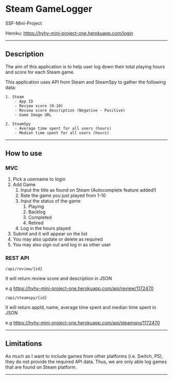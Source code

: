 # Steam GameLogger
SSF-Mini-Project

Heroku: https://hyhy-mini-project-one.herokuapp.com/login

---

## Description

The aim of this application is to help user log down their total playing hours and score for each Steam game.

This application uses API from Steam and SteamSpy to gather the following data:

    1. Steam
        - App ID
        - Review score (0-10)
        - Review score description (Negative - Positive)
        - Game Image URL

    2. SteamSpy
        - Average time spent for all users (hours)
        - Median time spent for all users (hours)


---

## How to use

### MVC

 1. Pick a username to login
 2. Add Game 
    1. Input the title as found on Steam (Autocomplete feature added!)
    2. Rate the game you just played from 1-10
    3. Input the status of the game
       1. Playing
       2. Backlog
       3. Completed
       4. Retired
    4. Log in the hours played
 3. Submit and it will appear on the list
 4. You may also update or delete as required
 5. You may also sign out and log in as other user

### REST API



`/api/review/{id}`

It will return review score and description in JSON

e.g https://hyhy-mini-project-one.herokuapp.com/api/review/1172470

`/api/steamspy/{id}`

It will return appId, name, average time spent and median time spent in JSON

e.g https://hyhy-mini-project-one.herokuapp.com/api/steamspy/1172470

---

## Limitations

As much as I want to include games from other platforms (i.e. Switch, PS), they do not provide the required API data.
Thus, we are only able log games that are found on Steam platform.

___

